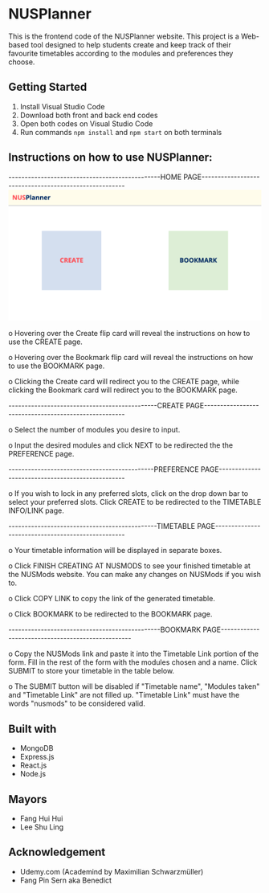 # NUSPlanner

This is the frontend code of the NUSPlanner website.
This project is a Web-based tool designed to help students create and keep track of their favourite timetables according to the modules and preferences they choose.

## Getting Started

1. Install Visual Studio Code
2. Download both front and back end codes
3. Open both codes on Visual Studio Code
4. Run commands
   `npm install`
   and
   `npm start`
   on both terminals

## Instructions on how to use NUSPlanner:

-----------------------------------------------HOME PAGE------------------------------------------------------
![Image of Home Page](images/homepage.png)

o Hovering over the Create flip card will reveal the instructions on how to use the CREATE page.

o Hovering over the Bookmark flip card will reveal the instructions on how to use the BOOKMARK page.

o Clicking the Create card will redirect you to the CREATE page, while clicking the Bookmark card will redirect you to the BOOKMARK page.

----------------------------------------------CREATE PAGE-----------------------------------------------------

o Select the number of modules you desire to input.

o Input the desired modules and click NEXT to be redirected the the PREFERENCE page.

---------------------------------------------PREFERENCE PAGE-------------------------------------------------

o If you wish to lock in any preferred slots, click on the drop down bar to select your preferred slots. Click CREATE to be redirected to the TIMETABLE INFO/LINK page.

----------------------------------------------TIMETABLE PAGE--------------------------------------------------

o Your timetable information will be displayed in separate boxes.

o Click FINISH CREATING AT NUSMODS to see your finished timetable at the NUSMods website. You can make any changes on NUSMods if you wish to.

o Click COPY LINK to copy the link of the generated timetable.

o Click BOOKMARK to be redirected to the BOOKMARK page.

-----------------------------------------------BOOKMARK PAGE--------------------------------------------------

o Copy the NUSMods link and paste it into the Timetable Link portion of the form. Fill in the rest of the form with the modules chosen and a name. Click SUBMIT to store your timetable in the table below.

o The SUBMIT button will be disabled if "Timetable name", "Modules taken" and "Timetable Link" are not filled up. "Timetable Link" must have the words "nusmods" to be considered valid.

## Built with

- MongoDB
- Express.js
- React.js
- Node.js

## Mayors

- Fang Hui Hui
- Lee Shu Ling

## Acknowledgement

- Udemy.com (Academind by Maximilian Schwarzmüller)
- Fang Pin Sern aka Benedict
